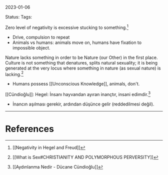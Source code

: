2023-01-06

Status: 
Tags: 

Zero level of negativity is excessive stucking to something.[^1]
- Drive, compulsion to repeat
- Animals vs humans: animals move on, humans have fixation to impossible object.

Nature lacks something in order to be Nature (our Other) in the first place. Culture is not something that denatures, splits natural sexuality; it is being generated at the very locus where something in nature (as sexual nature) is lacking.[^3]
- Humans possess [[Unconscious Knowledge]], animals, don't.

[[Cündioğlu]]: Hegel: İnsanı hayvandan ayıran inançtır, insani edimdir.[^2]
- İnancın aşılması gerekir, ardından düşünce gelir (reddedilmesi değil).



---
# References

[^1]: [[Negativity in Hegel and Freud]]
[^2]: [[Aydınlanma Nedir - Dücane Cündioğlu]]
[^3]: [[What is Sex#CHRISTIANITY AND POLYMORPHOUS PERVERSITY]]